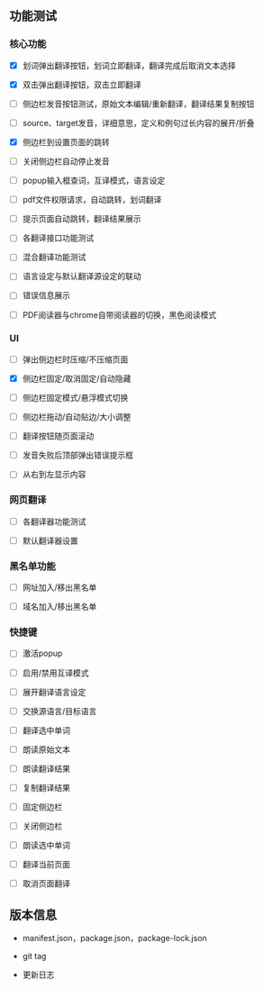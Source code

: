 ## 功能测试

### 核心功能

- [x] 划词弹出翻译按钮，划词立即翻译，翻译完成后取消文本选择

- [x] 双击弹出翻译按钮，双击立即翻译

- [ ] 侧边栏发音按钮测试，原始文本编辑/重新翻译，翻译结果复制按钮

- [ ] source、target发音，详细意思，定义和例句过长内容的展开/折叠

- [x] 侧边栏到设置页面的跳转

- [ ] 关闭侧边栏自动停止发音

- [ ] popup输入框查词，互译模式，语言设定

- [ ] pdf文件权限请求，自动跳转，划词翻译

- [ ] 提示页面自动跳转，翻译结果展示

- [ ] 各翻译接口功能测试

- [ ] 混合翻译功能测试

- [ ] 语言设定与默认翻译源设定的联动

- [ ] 错误信息展示

- [ ] PDF阅读器与chrome自带阅读器的切换，黑色阅读模式

### UI

- [ ] 弹出侧边栏时压缩/不压缩页面

- [x] 侧边栏固定/取消固定/自动隐藏

- [ ] 侧边栏固定模式/悬浮模式切换

- [ ] 侧边栏拖动/自动贴边/大小调整

- [ ] 翻译按钮随页面滚动

- [ ] 发音失败后顶部弹出错误提示框

- [ ] 从右到左显示内容

### 网页翻译

- [ ] 各翻译器功能测试

- [ ] 默认翻译器设置

### 黑名单功能

- [ ] 网址加入/移出黑名单

- [ ] 域名加入/移出黑名单

### 快捷键

- [ ] 激活popup

- [ ] 启用/禁用互译模式

- [ ] 展开翻译语言设定

- [ ] 交换源语言/目标语言

- [ ] 翻译选中单词

- [ ] 朗读原始文本

- [ ] 朗读翻译结果

- [ ] 复制翻译结果 

- [ ] 固定侧边栏

- [ ] 关闭侧边栏

- [ ] 朗读选中单词

- [ ] 翻译当前页面

- [ ] 取消页面翻译

## 版本信息

* manifest.json，package.json，package-lock.json

* git tag

* 更新日志
